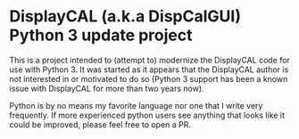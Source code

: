 # DisplayCAL (a.k.a DispCalGUI) Python 3 update project

This is a project intended to (attempt to) modernize the DisplayCAL code for use with Python 3.
It was started as it appears that the DisplayCAL author is not interested in or motivated to do so
(Python 3 support has been a known issue with DisplayCAL for more than two years now).

Python is by no means my favorite language nor one that I write very frequently. 
If more experienced python users see anything that looks like it could be improved, please feel free to open a PR.
